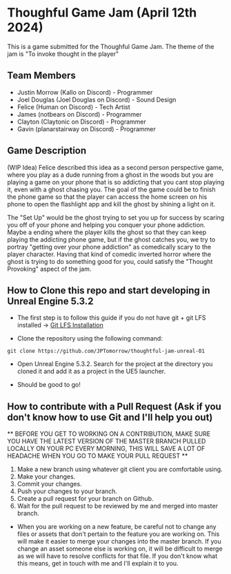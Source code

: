 # Thoughful Game Jam (April 12th 2024) 
This is a game submitted for the Thoughful Game Jam. The theme of the jam is "To invoke thought in the player"

## Team Members
- Justin Morrow (Kallo on Discord) - Programmer
- Joel Douglas (Joel Douglas on Discord) - Sound Design
- Felice (Human on Discord) - Tech Artist
- James (notbears on Discord) - Programmer
- Clayton (Claytonic on Discord) - Programmer
- Gavin (planarstairway on Discord) - Programmer


## Game Description

(WIP Idea) Felice described this idea as a second person perspective game, where you play as a dude running from a ghost in the woods but you are playing a game on your phone that is so addicting that you cant stop playing it, even with a ghost chasing you. The goal of the game could be to finish the phone game so that the player can access the home screen on his phone to open the flashlight app and kill the ghost by shining a light on it.

The "Set Up" would be the ghost trying to set you up for success by scaring you off of your phone and helping you conquer your phone addiction. Maybe a ending where the player kills the ghost so that they can keep playing the addicting phone game, but if the ghost catches you, we try to portray "getting over your phone addiction" as comedically scary to the player character. Having that kind of comedic inverted horror where the ghost is trying to do something good for you, could satisfy the "Thought Provoking" aspect of the jam.

## How to Clone this repo and start developing in Unreal Engine 5.3.2

- The first step is to follow this guide if you do not have git + git LFS installed -> [Git LFS Installation](https://docs.github.com/en/repositories/working-with-files/managing-large-files/installing-git-large-file-storage?source=post_page-----1854d6337177--------------------------------)

- Clone the repository using the following command:

```git clone https://github.com/JPTomorrow/thoughtful-jam-unreal-01```

- Open Unreal Engine 5.3.2. Search for the project at the directory you cloned it and add it as a project in the UE5 launcher.
  
- Should be good to go!

## How to contribute with a Pull Request (Ask if you don't know how to use Git and I'll help you out)
 
** BEFORE YOU GET TO WORKING ON A CONTRIBUTION, MAKE SURE YOU HAVE THE LATEST VERSION OF THE MASTER BRANCH PULLED LOCALLY ON YOUR PC EVERY MORNING, THIS WILL SAVE A LOT OF HEADACHE WHEN YOU GO TO MAKE YOUR PULL REQUEST **

1. Make a new branch using whatever git client you are comfortable using.
2. Make your changes.
3. Commit your changes.
4. Push your changes to your branch.
5. Create a pull request for your branch on Github.
6. Wait for the pull request to be reviewed by me and merged into master branch.

- When you are working on a new feature, be careful not to change any files or assets that don't pertain to the feature you are working on. This will make it easier to merge your changes into the master branch. If you change an asset someone else is working on, it will be difficult to merge as we will have to resolve conflicts for that file. If you don't know what this means, get in touch with me and I'll explain it to you.